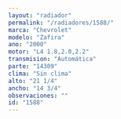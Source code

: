 ```yaml
---
layout: "radiador"
permalink: "/radiadores/1588/"
marca: "Chevrolet"
modelo: "Zafira"
ano: "2000"
motor: "L4 1.8,2.0,2.2"
transmision: "Automática"
parte: "14309"
clima: "Sin clima"
alto: "21 1/4"
ancho: "14 3/4"
observaciones: ""
id: "1588"
---
```


